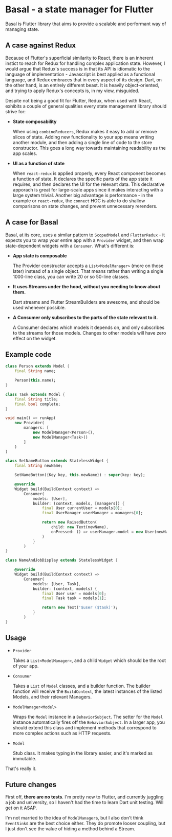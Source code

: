 # Basal - a state manager for Flutter

Basal is Flutter library that aims to provide a scalable and performant way of managing state.

## A case against Redux

Because of Flutter's superficial similarity to React, there is an inherent instict to reach for Redux for handling complex application state. However, I would argue that Redux's success is in that its API is idiomatic to the language of implementation - Javascript is best applied as a functional language, and Redux embraces that in every aspect of its design. Dart, on the other hand, is an entirely different beast. It is heavily object-oriented, and trying to apply Redux's concepts is, in my view, misguided.

Despite not being a good fit for Flutter, Redux, when used with React, exhibits a couple of general qualities every state management library should strive for:

- **State composability**

  When using `combineReducers`, Redux makes it easy to add or remove slices of state. Adding new functionality to your app means writing another module, and then adding a single line of code to the store constructor. This goes a long way towards maintaining readability as the app scales.

- **UI as a function of state**

  When `react-redux` is applied properly, every React component becomes a function of state. It declares the specific parts of the app state it requires, and then declares the UI for the relevant data. This declarative apporach is great for large-scale apps since it makes interacting with a large system trivial. Another big advantage is performance - in the example or `react-redux`, the `connect` HOC is able to do shallow comparisons on state changes, and prevent unnecessary rerenders.

## A case for Basal

Basal, at its core, uses a similar pattern to `ScopedModel` and `FlutterRedux` - it expects you to wrap your entire app with a `Provider` widget, and then wrap state-dependent widgets with a `Consumer`. What's different is:

- **App state is composable**

  The Provider constructor accepts a `List<ModelManager>` (more on those later) instead of a single object. That means rather than writing a single 1000-line class, you can write 20 or so 50-line classes.

- **It uses Streams under the hood, without you needing to know about them.**

  Dart streams and Flutter StreamBuilders are awesome, and should be used whenever possible.

- **A Consumer only subscribes to the parts of the state relevant to it.**

  A Consumer declares which models it depends on, and only subscribes to the streams for those models. Changes to other models will have zero effect on the widget.

## Example code

```dart
class Person extends Model {
    final String name;

    Person(this.name);
}

class Task extends Model {
    final String title;
    final bool complete;
}

void main() => runApp(
    new Provider(
        managers: [
            new ModelManager<Person>(),
            new ModelManager<Task>()
        ]
    )
)
```

```dart
class SetNameButton extends StatelessWidget {
    final String newName;

    SetNameButton({Key key, this.newName}) : super(key: key);

    @override
    Widget build(BuildContext context) =>
        Consumer(
            models: [User],
            builder: (context, models, [managers]) {
                final User currentUser = models[0];
                final UserManager userManager = managers[0];

                return new RaisedButton(
                    child: new Text(newName),
                    onPressed: () => userManager.model = new User(newName);
                )
            }
        )
}
```

```dart
class NameAndJobDisplay extends StatelessWidget {

    @override
    Widget build(BuildContext context) =>
        Consumer(
            models: [User, Task],
            builder: (context, models) {
                final User user = models[0];
                final Task task = models[1];

                return new Text('$user ($task)');
            }
        )
}
```

## Usage

- `Provider`

  Takes a `List<ModelManager>`, and a child `Widget` which should be the root of your app.

- `Consumer`

  Takes a `List` of `Model` classes, and a builder function. The builder function will receive the `BuildContext`, the latest instances of the listed Models, and their relevant Managers.

- `ModelManager<Model>`

  Wraps the `Model` instance in a `BehaviorSubject`. The setter for the `Model` instance automatically fires off the `BehaviorSubject`. In a larger app, you should extend this class and implement methods that correspond to more complex actions such as HTTP requests.

- `Model`

  Stub class. It makes typing in the library easier, and it's marked as immutable.

That's really it.

## Future changes

First off, **there are no tests**. I'm pretty new to Flutter, and currently juggling a job and university, so I haven't had the time to learn Dart unit testing. Will get on it ASAP.

I'm not married to the idea of `ModelManager`s, but I also don't think `EventSink`s are the best choice either. They do promote looser coupling, but I just don't see the value of hiding a method behind a Stream.

